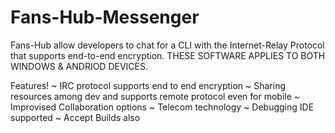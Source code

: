 # Fans-Hub-Messenger
Fans-Hub allow developers to chat for a CLI with the Internet-Relay Protocol that supports end-to-end encryption.
THESE SOFTWARE APPLIES TO BOTH WINDOWS & ANDRIOD DEVICES.

Features!
~ IRC protocol supports end to end encryption
~ Sharing resources among dev and supports remote protocol even for mobile
~ Improvised Collaboration options
~ Telecom technology
~ Debugging IDE supported
~ Accept Builds also

